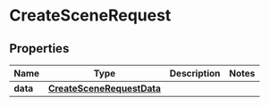 

# CreateSceneRequest


## Properties

Name | Type | Description | Notes
------------ | ------------- | ------------- | -------------
**data** | [**CreateSceneRequestData**](CreateSceneRequestData.md) |  | 



